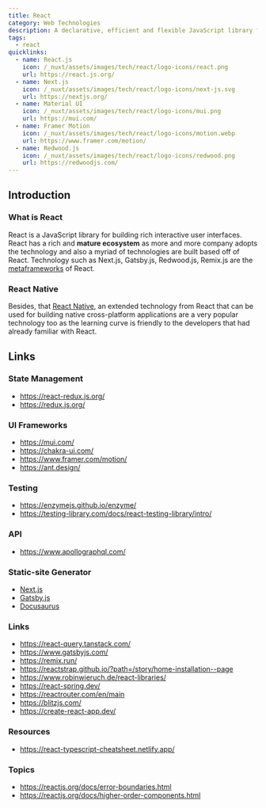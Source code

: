 ```yaml
---
title: React
category: Web Technologies
description: A declarative, efficient and flexible JavaScript library for building user interfaces.
tags:
  - react
quicklinks:
  - name: React.js
    icon: /_nuxt/assets/images/tech/react/logo-icons/react.png
    url: https://react.js.org/
  - name: Next.js
    icon: /_nuxt/assets/images/tech/react/logo-icons/next-js.svg
    url: https://nextjs.org/
  - name: Material UI
    icon: /_nuxt/assets/images/tech/react/logo-icons/mui.png
    url: https://mui.com/
  - name: Framer Motion
    icon: /_nuxt/assets/images/tech/react/logo-icons/motion.webp
    url: https://www.framer.com/motion/
  - name: Redwood.js
    icon: /_nuxt/assets/images/tech/react/logo-icons/redwood.png
    url: https://redwoodjs.com/
---
```


<v-quicklinks :quicklinks="quicklinks"></v-quicklinks>

## Introduction

### What is React

React is a JavaScript library for building rich interactive user interfaces. React has a rich and **mature ecosystem** as more and more company adopts the technology and also a myriad of technologies are built based off of React. Technology such as Next.js, Gatsby.js, Redwood.js, Remix.js are the [metaframeworks](https://prismic.io/blog/javascript-meta-frameworks-ecosystem#meta-framework) of React.

### React Native

Besides, that [React Native](https://reactnative.dev/), an extended technology from React that can be used for building native cross-platform applications are a very popular technology too as the learning curve is friendly to the developers that had already familiar with React.

## Links

### State Management

- https://react-redux.js.org/
- https://redux.js.org/

### UI Frameworks

- https://mui.com/
- https://chakra-ui.com/
- https://www.framer.com/motion/
- https://ant.design/

### Testing

- https://enzymejs.github.io/enzyme/
- https://testing-library.com/docs/react-testing-library/intro/

### API

- https://www.apollographql.com/

### Static-site Generator

- [Next.js](https://nextjs.org/)
- [Gatsby.js](https://www.gatsbyjs.com/)
- [Docusaurus](https://docusaurus.io/)

### Links

- https://react-query.tanstack.com/
- https://www.gatsbyjs.com/
- https://remix.run/
- https://reactstrap.github.io/?path=/story/home-installation--page
- https://www.robinwieruch.de/react-libraries/
- https://react-spring.dev/
- https://reactrouter.com/en/main
- https://blitzjs.com/
- https://create-react-app.dev/

### Resources

- https://react-typescript-cheatsheet.netlify.app/

### Topics

- https://reactjs.org/docs/error-boundaries.html
- https://reactjs.org/docs/higher-order-components.html